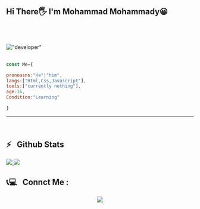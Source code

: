<h2>Hi There🖐 I'm Mohammad Mohammady😀</h2>
<br><br>

!["developer"](https://raw.githubusercontent.com/TheDudeThatCode/TheDudeThatCode/master/Assets/Developer.gif)
<br><br>
  ~~~javascript
const Me={

pronousns:"He"|"him",
langs:["Html,Css,Javascript"],
tools:["currently nothing"],
age:16,
Condition:"Learning"

}
~~~
___

<br>


<h2>⚡️ &nbsp; Github Stats</h2>

<a href="#">
  <img src="https://github-readme-stats.vercel.app/api?username=Amom99100&show_icons=true&theme=radical" />
  <img src="https://github-readme-stats.vercel.app/api/top-langs/?username=Amom99100" />
</a>

<h2>📞💻 &nbsp; Connct Me : </h2>


<p align="center" >
  <a href="https://t.me/Mohammadd99100">
    <img src="https://img.shields.io/badge/Telegram-@Mohammadd99100-blue?style=flat&logo=telegram" />
  </a>
</p>

<br />


